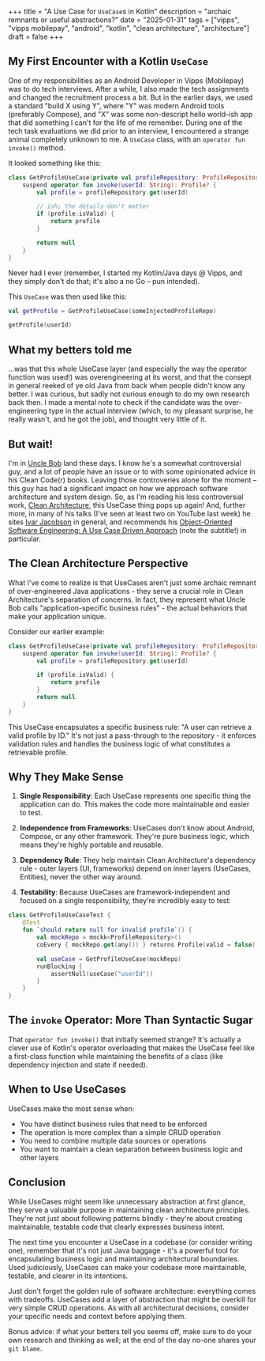 +++
title = "A Use Case for `UseCase`s in Kotlin"
description = "archaic remnants or useful abstractions?"
date = "2025-01-31"
tags = ["vipps", "vipps mobilepay", "android", "kotlin", "clean architecture", "architecture"]
draft = false
+++

## My First Encounter with a Kotlin `UseCase`

One of my responsibilities as an Android Developer in Vipps (Mobilepay) was to do tech interviews. After a while, I also made the tech assignments and changed the recruitment process a bit. But in the earlier days, we used a standard "build X using Y", where "Y" was modern Android tools (preferably Compose), and "X" was some non-descript hello world-ish app that did something I can't for the life of me remember. During one of the tech task evaluations we did prior to an interview, I encountered a strange animal completely unknown to me. A `UseCase` class, with an `operator fun invoke()` method.

It looked something like this:

```kotlin
class GetProfileUseCase(private val profileRepository: ProfileRepository) {
    suspend operator fun invoke(userId: String): Profile? {
        val profile = profileRepository.get(userId)

        // ish; the details don't matter
        if (profile.isValid) {
            return profile
        }

        return null
    }
}
```

Never had I ever (remember, I started my Kotlin/Java days @ Vipps, and they simply don't do that; it's also a no Go – pun intended).

This `UseCase` was then used like this:

```kotlin
val getProfile = GetProfileUseCase(someInjectedProfileRepo)

getProfile(userId)
```

## What my betters told me

...was that this whole UseCase layer (and especially the way the operator function was used!) was overengineering at its worst, and that the consept in general reeked of ye old Java from back when people didn't know any better. I was curious, but sadly not curious enough to do my own research back then. I made a mental note to check if the candidate was the over-engineering type in the actual interview (which, to my pleasant surprise, he really wasn't, and he got the job), and thought very little of it.

## But wait!

I'm in [Uncle Bob](https://amzn.to/40SYBRI) land these days. I know he's a somewhat controversial guy, and a lot of people have an issue or to with some opinionated advice in his Clean Code(r) books. Leaving those controveries alone for the moment – this guy has had a significant impact on how we approach software architecture and system design. So, as I'm reading his less controversial work, [Clean Architecture](https://amzn.to/4iAc8o1), this UseCase thing pops up again! And, further more, in many of his talks (I've seen at least two on YouTube last week) he sites [Ivar Jacobson](https://amzn.to/4hcyXNf) in general, and recommends his [Object-Oriented Software Engineering: A Use Case Driven Approach](https://amzn.to/3CuqLZE) (note the subtitle!) in particular.

## The Clean Architecture Perspective

What I've come to realize is that UseCases aren't just some archaic remnant of over-engineered Java applications - they serve a crucial role in Clean Architecture's separation of concerns. In fact, they represent what Uncle Bob calls "application-specific business rules" - the actual behaviors that make your application unique.

Consider our earlier example:

```kotlin
class GetProfileUseCase(private val profileRepository: ProfileRepository) {
    suspend operator fun invoke(userId: String): Profile? {
        val profile = profileRepository.get(userId)

        if (profile.isValid) {
            return profile
        }
        return null
    }
}
```

This UseCase encapsulates a specific business rule: "A user can retrieve a valid profile by ID." It's not just a pass-through to the repository - it enforces validation rules and handles the business logic of what constitutes a retrievable profile.

## Why They Make Sense

1. **Single Responsibility**: Each UseCase represents one specific thing the application can do. This makes the code more maintainable and easier to test.

2. **Independence from Frameworks**: UseCases don't know about Android, Compose, or any other framework. They're pure business logic, which means they're highly portable and reusable.

3. **Dependency Rule**: They help maintain Clean Architecture's dependency rule - outer layers (UI, frameworks) depend on inner layers (UseCases, Entities), never the other way around.

4. **Testability**: Because UseCases are framework-independent and focused on a single responsibility, they're incredibly easy to test:

```kotlin
class GetProfileUseCaseTest {
    @Test
    fun `should return null for invalid profile`() {
        val mockRepo = mockk<ProfileRepository>()
        coEvery { mockRepo.get(any()) } returns Profile(valid = false)

        val useCase = GetProfileUseCase(mockRepo)
        runBlocking {
            assertNull(useCase("userId"))
        }
    }
}
```

## The `invoke` Operator: More Than Syntactic Sugar

That `operator fun invoke()` that initially seemed strange? It's actually a clever use of Kotlin's operator overloading that makes the UseCase feel like a first-class function while maintaining the benefits of a class (like dependency injection and state if needed).

## When to Use UseCases

UseCases make the most sense when:

- You have distinct business rules that need to be enforced
- The operation is more complex than a simple CRUD operation
- You need to combine multiple data sources or operations
- You want to maintain a clean separation between business logic and other layers

## Conclusion

While UseCases might seem like unnecessary abstraction at first glance, they serve a valuable purpose in maintaining clean architecture principles. They're not just about following patterns blindly - they're about creating maintainable, testable code that clearly expresses business intent.

The next time you encounter a UseCase in a codebase (or consider writing one), remember that it's not just Java baggage - it's a powerful tool for encapsulating business logic and maintaining architectural boundaries. Used judiciously, UseCases can make your codebase more maintainable, testable, and clearer in its intentions.

Just don't forget the golden rule of software architecture: everything comes with tradeoffs. UseCases add a layer of abstraction that might be overkill for very simple CRUD operations. As with all architectural decisions, consider your specific needs and context before applying them.

Bonus advice: if what your betters tell you seems off, make sure to do your own research and thinking as well; at the end of the day no-one shares your `git blame`.
